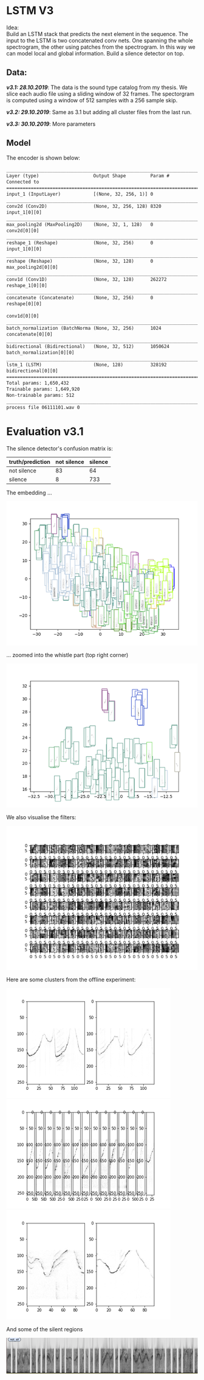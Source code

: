 # LSTM V3

Idea:  
 Build an LSTM stack that predicts the next element in the sequence.
 The input to the LSTM is two concatenated conv nets. One spanning
 the whole spectrogram, the other using patches from the spectrogram.
 In this way we can model local and global information.
 Build a silence detector on top. 

## Data:

***v3.1: 28.10.2019***: 
The data is the sound type catalog from my thesis. We slice each
audio file using a sliding window of 32 frames. The spectorgram is
computed using a window of 512 samples with a 256 sample skip.

***v3.2: 29.10.2019***:
Same as 3.1 but adding all cluster files from the last run.

***v3.3: 30.10.2019***:
More parameters

## Model
The encoder is shown below:

```
__________________________________________________________________________________________________
Layer (type)                    Output Shape         Param #     Connected to                     
==================================================================================================
input_1 (InputLayer)            [(None, 32, 256, 1)] 0                                            
__________________________________________________________________________________________________
conv2d (Conv2D)                 (None, 32, 256, 128) 8320        input_1[0][0]                    
__________________________________________________________________________________________________
max_pooling2d (MaxPooling2D)    (None, 32, 1, 128)   0           conv2d[0][0]                     
__________________________________________________________________________________________________
reshape_1 (Reshape)             (None, 32, 256)      0           input_1[0][0]                    
__________________________________________________________________________________________________
reshape (Reshape)               (None, 32, 128)      0           max_pooling2d[0][0]              
__________________________________________________________________________________________________
conv1d (Conv1D)                 (None, 32, 128)      262272      reshape_1[0][0]                  
__________________________________________________________________________________________________
concatenate (Concatenate)       (None, 32, 256)      0           reshape[0][0]                    
                                                                 conv1d[0][0]                     
__________________________________________________________________________________________________
batch_normalization (BatchNorma (None, 32, 256)      1024        concatenate[0][0]                
__________________________________________________________________________________________________
bidirectional (Bidirectional)   (None, 32, 512)      1050624     batch_normalization[0][0]        
__________________________________________________________________________________________________
lstm_1 (LSTM)                   (None, 128)          328192      bidirectional[0][0]              
==================================================================================================
Total params: 1,650,432
Trainable params: 1,649,920
Non-trainable params: 512
__________________________________________________________________________________________________
process file 06111101.wav 0
```

# Evaluation v3.1

The silence detector's confusion matrix is:

|truth/prediction|not silence|silence|
|:---|:---|:---|
|not silence|83|64|
|silence|8|733|

The embedding ... 

![embedding](images/embedding.png)

... zoomed into the whistle part (top right corner)

![embedding](images/embedding_zoom.png)

We also visualise the filters:

![embedding](images/filters.png)

Here are some clusters from the offline experiment:

![embedding](images/0.png)
![embedding](images/1.png)
![embedding](images/4.png)

And some of the silent regions

![embedding](images/silence.png)


